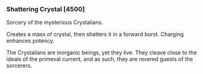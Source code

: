### Shattering Crystal [4500]

Sorcery of the mysterious Crystalians.

Creates a mass of crystal, then shatters it in a forward burst. Charging enhances potency.

The Crystalians are inorganic beings, yet they live. They cleave close to the ideals of the primeval current, and as such, they are revered guests of the sorcerers.